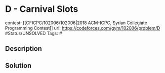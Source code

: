 # D - Carnival Slots

contest: [[CFICPC/102006/102006|2018 ACM-ICPC, Syrian Collegiate Programming Contest]]
url: https://codeforces.com/gym/102006/problem/D
#Status/UNSOLVED
Tags: #

## Description

## Solution


